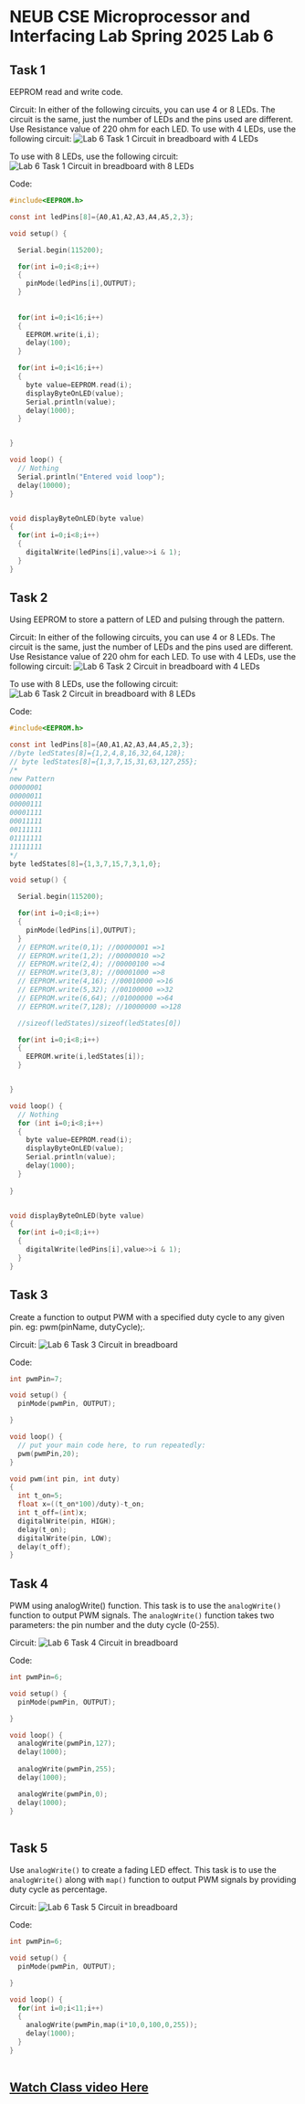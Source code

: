 # NEUB CSE Microprocessor and Interfacing Lab Spring 2025 Lab 6

## Task 1
EEPROM read and write code.

Circuit:
In either of the following circuits, you can use 4 or 8 LEDs. The circuit is the same, just the number of LEDs and the pins used are different. Use Resistance value of 220 ohm for each LED.
To use with 4 LEDs, use the following circuit:
![Lab 6 Task 1 Circuit in breadboard with 4 LEDs](https://raw.githubusercontent.com/shparvez001/NEUB-CSE-Microprocessor-and-Interfacing-Lab-Spring-2025/main/lab-6/CSE-06133118-322-2501-lab6-task-1-2-variant1CKT_bb.png)

To use with 8 LEDs, use the following circuit:
![Lab 6 Task 1 Circuit in breadboard with 8 LEDs](https://raw.githubusercontent.com/shparvez001/NEUB-CSE-Microprocessor-and-Interfacing-Lab-Spring-2025/main/lab-6/CSE-06133118-322-2501-lab6-task-1-2-variant2CKT_bb.png)

Code:
```c
#include<EEPROM.h>

const int ledPins[8]={A0,A1,A2,A3,A4,A5,2,3};

void setup() {

  Serial.begin(115200);

  for(int i=0;i<8;i++)
  {
    pinMode(ledPins[i],OUTPUT);
  }
  
  
  for(int i=0;i<16;i++)
  { 
    EEPROM.write(i,i);
    delay(100);
  }

  for(int i=0;i<16;i++)
  { 
    byte value=EEPROM.read(i);
    displayByteOnLED(value);
    Serial.println(value);
    delay(1000);
  }


}

void loop() {
  // Nothing
  Serial.println("Entered void loop");
  delay(10000);
}


void displayByteOnLED(byte value)
{
  for(int i=0;i<8;i++)
  {
    digitalWrite(ledPins[i],value>>i & 1);
  }
}

```

## Task 2
Using EEPROM to store a pattern of LED and pulsing through the pattern.

Circuit:
In either of the following circuits, you can use 4 or 8 LEDs. The circuit is the same, just the number of LEDs and the pins used are different. Use Resistance value of 220 ohm for each LED.
To use with 4 LEDs, use the following circuit:
![Lab 6 Task 2 Circuit in breadboard with 4 LEDs](https://raw.githubusercontent.com/shparvez001/NEUB-CSE-Microprocessor-and-Interfacing-Lab-Spring-2025/main/lab-6/CSE-06133118-322-2501-lab6-task-1-2-variant1CKT_bb.png)

To use with 8 LEDs, use the following circuit:
![Lab 6 Task 2 Circuit in breadboard with 8 LEDs](https://raw.githubusercontent.com/shparvez001/NEUB-CSE-Microprocessor-and-Interfacing-Lab-Spring-2025/main/lab-6/CSE-06133118-322-2501-lab6-task-1-2-variant2CKT_bb.png)

Code:
```c
#include<EEPROM.h>

const int ledPins[8]={A0,A1,A2,A3,A4,A5,2,3};
//byte ledStates[8]={1,2,4,8,16,32,64,128}; 
// byte ledStates[8]={1,3,7,15,31,63,127,255}; 
/*
new Pattern
00000001
00000011
00000111
00001111
00011111
00111111
01111111
11111111
*/
byte ledStates[8]={1,3,7,15,7,3,1,0}; 

void setup() {

  Serial.begin(115200);

  for(int i=0;i<8;i++)
  {
    pinMode(ledPins[i],OUTPUT);
  }
  // EEPROM.write(0,1); //00000001 =>1
  // EEPROM.write(1,2); //00000010 =>2
  // EEPROM.write(2,4); //00000100 =>4
  // EEPROM.write(3,8); //00001000 =>8
  // EEPROM.write(4,16); //00010000 =>16
  // EEPROM.write(5,32); //00100000 =>32
  // EEPROM.write(6,64); //01000000 =>64
  // EEPROM.write(7,128); //10000000 =>128

  //sizeof(ledStates)/sizeof(ledStates[0])

  for(int i=0;i<8;i++)
  {
    EEPROM.write(i,ledStates[i]);
  }


}

void loop() {
  // Nothing
  for (int i=0;i<8;i++)
  {
    byte value=EEPROM.read(i);
    displayByteOnLED(value);
    Serial.println(value);
    delay(1000);
  } 
  
}


void displayByteOnLED(byte value)
{
  for(int i=0;i<8;i++)
  {
    digitalWrite(ledPins[i],value>>i & 1);
  }
}

```

## Task 3
Create a function to output PWM with a specified duty cycle to any given pin. eg: pwm(pinName, dutyCycle);.

Circuit:
![Lab 6 Task 3 Circuit in breadboard](https://raw.githubusercontent.com/shparvez001/NEUB-CSE-Microprocessor-and-Interfacing-Lab-Spring-2025/main/lab-6/CSE-06133118-322-2501-lab6-task-3CKT_bb.png)

Code:
```c
int pwmPin=7;

void setup() {
  pinMode(pwmPin, OUTPUT);

}

void loop() {
  // put your main code here, to run repeatedly:
  pwm(pwmPin,20);
}

void pwm(int pin, int duty)
{
  int t_on=5;
  float x=((t_on*100)/duty)-t_on;
  int t_off=(int)x;
  digitalWrite(pin, HIGH);
  delay(t_on);
  digitalWrite(pin, LOW);
  delay(t_off);  
}
```

## Task 4
PWM using analogWrite() function.
This task is to use the `analogWrite()` function to output PWM signals. The `analogWrite()` function takes two parameters: the pin number and the duty cycle (0-255).

Circuit:
![Lab 6 Task 4 Circuit in breadboard](https://raw.githubusercontent.com/shparvez001/NEUB-CSE-Microprocessor-and-Interfacing-Lab-Spring-2025/main/lab-6/CSE-06133118-322-2501-lab6-task-4-5CKT_bb.png)

Code:
```c
int pwmPin=6;

void setup() {
  pinMode(pwmPin, OUTPUT);

}

void loop() {
  analogWrite(pwmPin,127);
  delay(1000);
  
  analogWrite(pwmPin,255);
  delay(1000);

  analogWrite(pwmPin,0);
  delay(1000);
}
  
```

## Task 5
Use `analogWrite()` to create a fading LED effect.
This task is to use the `analogWrite()` along with `map()` function to output PWM signals by providing duty cycle as percentage. 

Circuit:
![Lab 6 Task 5 Circuit in breadboard](https://raw.githubusercontent.com/shparvez001/NEUB-CSE-Microprocessor-and-Interfacing-Lab-Spring-2025/main/lab-6/CSE-06133118-322-2501-lab6-task-4-5CKT_bb.png)

Code:
```c
int pwmPin=6;

void setup() {
  pinMode(pwmPin, OUTPUT);

}

void loop() {  
  for(int i=0;i<11;i++)
  {
    analogWrite(pwmPin,map(i*10,0,100,0,255));
    delay(1000);
  }
}
    
```



## [Watch Class video Here](https://www.youtube.com/watch?v=FBq0LM6HCyM)
